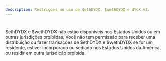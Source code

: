 ```yaml
---
description: Restrições no uso de $ethDYDX, $wethDYDX e dYdX v3.
---
```


#

$ethDYDX e $wethDYDX não estão disponíveis nos Estados Unidos ou em outras jurisdições proibidas. Você não tem permissão para receber uma distribuição ou fazer transações de $ethDYDX e $wethDYDX se for um residente, estiver incorporado ou sediado nos Estados Unidos da América, ou residir em outra jurisdição proibida.
